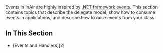 Events in InAir are highly inspired by [.NET framework events][1].
This section contains topics that describe the delegate model, show how to consume events in applications, and describe how to raise events from your class.

## In This Section
- [Events and Handlers][2]

[1]: http://msdn.microsoft.com/en-us/library/edzehd2t(v=vs.90).aspx ".NET events"
